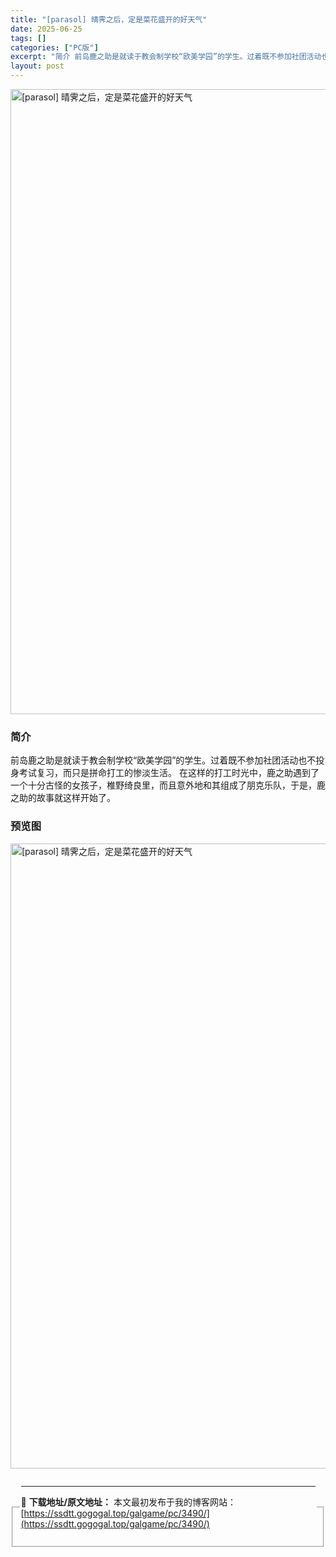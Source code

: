 ```yaml
---
title: "[parasol] 晴霁之后，定是菜花盛开的好天气"
date: 2025-06-25
tags: []
categories: ["PC版"]
excerpt: "简介 前岛鹿之助是就读于教会制学校“欧美学园”的学生。过着既不参加社团活动也不投身考试复习，而只是拼命打工的惨淡生活。 在这样的打工时光中，鹿之助遇到了一个十分古怪的女孩子，椎野绮良里，而且意外地和其组成了朋克乐队，于是，鹿之助的故事就这样开始了。 预览图 资源下载 资源免费下载地址 下载地址 PC&hellip;"
layout: post
---
```


<p><img decoding="async" style="display: block; margin-left: auto; margin-right: auto; width: 1000px;" src="https://ssdtt.gogogal.top/wp-content/uploads/2025/06/a2591-00.webp" alt="[parasol] 晴霁之后，定是菜花盛开的好天气" /></p>
<div>
<h3>简介</h3>
</div>
<p>前岛鹿之助是就读于教会制学校“欧美学园”的学生。过着既不参加社团活动也不投身考试复习，而只是拼命打工的惨淡生活。 在这样的打工时光中，鹿之助遇到了一个十分古怪的女孩子，椎野绮良里，而且意外地和其组成了朋克乐队，于是，鹿之助的故事就这样开始了。</p>
<h3>预览图</h3>
<p><img decoding="async" style="display: block; margin-left: auto; margin-right: auto; width: 1000px;" src="https://ssdtt.gogogal.top/wp-content/uploads/2025/06/59581-01.webp" alt="[parasol] 晴霁之后，定是菜花盛开的好天气" /></p>
<div></div>
<fieldset>
<legend>


---
📖 **下载地址/原文地址：** 本文最初发布于我的博客网站：[https://ssdtt.gogogal.top/galgame/pc/3490/](https://ssdtt.gogogal.top/galgame/pc/3490/)
